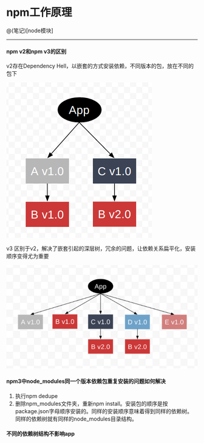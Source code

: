 # npm工作原理

@(笔记)[node模块]

-------------------

#### npm v2和npm v3的区别
v2存在Dependency Hell，以嵌套的方式安装依赖，不同版本的包，放在不同的包下

![npm](https://github.com/lhywell/book/blob/master/node/img/201.png)

v3 区别于v2，解决了嵌套引起的深层树，冗余的问题，让依赖关系扁平化，安装顺序变得尤为重要

![npm](https://github.com/lhywell/book/blob/master/node/img/202.png)

#### npm3中node_modules同一个版本依赖包重复安装的问题如何解决
1. 执行npm dedupe
2. 删除npm_modules文件夹，重新npm install。安装包的顺序是按package.json字母顺序安装的。同样的安装顺序意味着得到同样的依赖树。同样的依赖树就有同样的node_modules目录结构。



#### 不同的依赖树结构不影响app